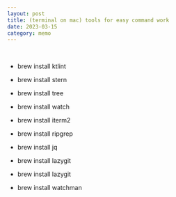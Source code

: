 ```yaml
---
layout: post
title: (terminal on mac) tools for easy command work
date: 2023-03-15
category: memo
---
```

​
* brew install ktlint

* brew install stern

* brew install tree

* brew install watch

* brew install iterm2

* brew install ripgrep

* brew install jq

* brew install lazygit

* brew install lazygit

* brew install watchman